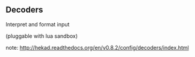 ##  Decoders

Interpret and format input

(pluggable with lua sandbox)

note:
    http://hekad.readthedocs.org/en/v0.8.2/config/decoders/index.html
